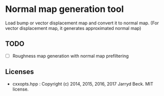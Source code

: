 # Normal map generation tool

Load bump or vector displacement map and convert it to normal map.
(For vector displacement map, it generates approximated normal map)


## TODO

* [ ] Roughness map generation with normal map prefiltering

## Licenses

* cxxopts.hpp : Copyright (c) 2014, 2015, 2016, 2017 Jarryd Beck. MIT license.
